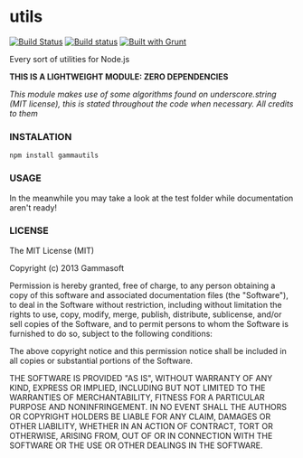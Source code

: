 utils
=====

[![Build Status](https://drone.io/github.com/gammasoft/utils/status.png)](https://drone.io/github.com/gammasoft/utils/latest)
[![Build status](https://travis-ci.org/gammasoft/utils.png?branch=master)](https://travis-ci.org/gammasoft/utils "Build status")
[![Built with Grunt](https://camo.githubusercontent.com/02d9825a669fb5b9f53bfe2e5a3fa4a1081cdb6a/68747470733a2f2f63646e2e6772756e746a732e636f6d2f6275696c74776974682e706e67 "Built with Grunt")](http://gruntjs.com/)

Every sort of utilities for Node.js  

**THIS IS A LIGHTWEIGHT MODULE: ZERO DEPENDENCIES**  

*This module makes use of some algorithms found on underscore.string (MIT license), this is stated throughout the code when necessary. All credits to them*  

### INSTALATION

    npm install gammautils

### USAGE

In the meanwhile you may take a look at the test folder while documentation aren't ready!

### LICENSE

The MIT License (MIT)

Copyright (c) 2013 Gammasoft

Permission is hereby granted, free of charge, to any person obtaining a copy of
this software and associated documentation files (the "Software"), to deal in
the Software without restriction, including without limitation the rights to
use, copy, modify, merge, publish, distribute, sublicense, and/or sell copies of
the Software, and to permit persons to whom the Software is furnished to do so,
subject to the following conditions:

The above copyright notice and this permission notice shall be included in all
copies or substantial portions of the Software.

THE SOFTWARE IS PROVIDED "AS IS", WITHOUT WARRANTY OF ANY KIND, EXPRESS OR
IMPLIED, INCLUDING BUT NOT LIMITED TO THE WARRANTIES OF MERCHANTABILITY, FITNESS
FOR A PARTICULAR PURPOSE AND NONINFRINGEMENT. IN NO EVENT SHALL THE AUTHORS OR
COPYRIGHT HOLDERS BE LIABLE FOR ANY CLAIM, DAMAGES OR OTHER LIABILITY, WHETHER
IN AN ACTION OF CONTRACT, TORT OR OTHERWISE, ARISING FROM, OUT OF OR IN
CONNECTION WITH THE SOFTWARE OR THE USE OR OTHER DEALINGS IN THE SOFTWARE.

